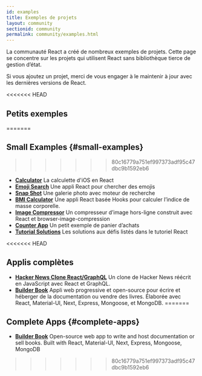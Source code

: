 ```yaml
---
id: examples
title: Exemples de projets
layout: community
sectionid: community
permalink: community/examples.html
---
```


La communauté React a créé de nombreux exemples de projets.  Cette page se concentre sur les projets qui utilisent React sans bibliothèque tierce de gestion d’état.

Si vous ajoutez un projet, merci de vous engager à le maintenir à jour avec les dernières versions de React.

<<<<<<< HEAD
## Petits exemples
=======
## Small Examples {#small-examples}
>>>>>>> 80c16779a751ef997373adf95c47dbc9b1592eb6

* **[Calculator](https://github.com/ahfarmer/calculator)** La calculette d'iOS en React
* **[Emoji Search](https://github.com/ahfarmer/emoji-search)** Une appli React pour chercher des emojis
* **[Snap Shot](https://github.com/Yog9/SnapShot)** Une galerie photo avec moteur de recherche
* **[BMI Calculator](https://github.com/GermaVinsmoke/bmi-calculator)** Une appli React basée Hooks pour calculer l’indice de masse corporelle.
* **[Image Compressor](https://github.com/RaulB-masai/react-image-compressor)** Un compresseur d’image hors-ligne construit avec React et browser-image-compression
* **[Counter App](https://github.com/arnab-datta/counter-app)** Un petit exemple de panier d’achats
* **[Tutorial Solutions](https://github.com/harman052/react-tutorial-solutions)** Les solutions aux défis listés dans le tutoriel React

<<<<<<< HEAD
## Applis complètes

* **[Hacker News Clone React/GraphQL](https://github.com/clintonwoo/hackernews-react-graphql)** Un clone de Hacker News réécrit en JavaScript avec React et GraphQL.
* **[Builder Book](https://github.com/builderbook/builderbook)** Appli web progressive et open-source pour écrire et héberger de la documentation ou vendre des livres. Élaborée avec React, Material-UI, Next, Express, Mongoose, et MongoDB.
=======
## Complete Apps {#complete-apps}

* **[Builder Book](https://github.com/builderbook/builderbook)** Open-source web app to write and host documentation or sell books. Built with React, Material-UI, Next, Express, Mongoose, MongoDB
>>>>>>> 80c16779a751ef997373adf95c47dbc9b1592eb6
